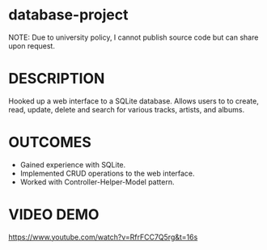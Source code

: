 # database-project

NOTE: Due to university policy, I cannot publish source code but can share upon request.

# DESCRIPTION
Hooked up a web interface to a SQLite database. Allows users to to create, read, update, delete and search for various tracks, artists, and albums.

# OUTCOMES
- Gained experience with SQLite.
- Implemented CRUD operations to the web interface.
- Worked with Controller-Helper-Model pattern.

# VIDEO DEMO
https://www.youtube.com/watch?v=RfrFCC7Q5rg&t=16s
